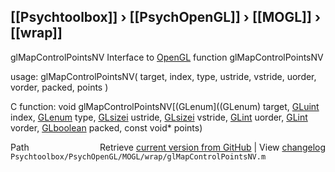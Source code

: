 ## [[Psychtoolbox]] &#8250; [[PsychOpenGL]] &#8250; [[MOGL]] &#8250; [[wrap]]

glMapControlPointsNV  Interface to [OpenGL](OpenGL) function glMapControlPointsNV  
  
usage:  glMapControlPointsNV( target, index, type, ustride, vstride, uorder, vorder, packed, points )  
  
C function:  void glMapControlPointsNV[(GLenum]((GLenum) target, [GLuint](GLuint) index, [GLenum](GLenum) type, [GLsizei](GLsizei) ustride, [GLsizei](GLsizei) vstride, [GLint](GLint) uorder, [GLint](GLint) vorder, [GLboolean](GLboolean) packed, const void\* points)  




<div class="code_header" style="text-align:right;">
  <span style="float:left;">Path&nbsp;&nbsp;</span> <span class="counter">Retrieve <a href=
  "https://raw.github.com/Psychtoolbox-3/Psychtoolbox-3/beta/Psychtoolbox/PsychOpenGL/MOGL/wrap/glMapControlPointsNV.m">current version from GitHub</a> | View <a href=
  "https://github.com/Psychtoolbox-3/Psychtoolbox-3/commits/beta/Psychtoolbox/PsychOpenGL/MOGL/wrap/glMapControlPointsNV.m">changelog</a></span>
</div>
<div class="code">
  <code>Psychtoolbox/PsychOpenGL/MOGL/wrap/glMapControlPointsNV.m</code>
</div>

